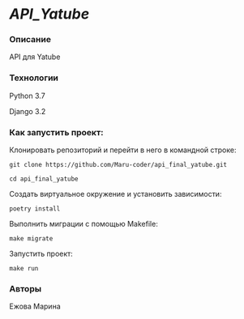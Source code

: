 # *API_Yatube*
### Описание
API для Yatube
### Технологии
Python 3.7

Django 3.2

### Как запустить проект:

Клонировать репозиторий и перейти в него в командной строке:

```
git clone https://github.com/Maru-coder/api_final_yatube.git
```

```
cd api_final_yatube
```

Cоздать виртуальное окружение и установить зависимости:

```
poetry install
```

Выполнить миграции с помощью Makefile:

```
make migrate
```

Запустить проект:

```
make run
```
### Авторы
Ежова Марина
